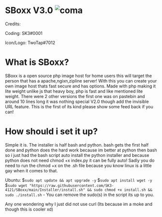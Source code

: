 # SBoxx V3.0 ![coma](https://user-images.githubusercontent.com/66770178/130568540-89a03d3f-6ccb-4ceb-9ba9-c898bca69d02.png)
Credits:

Coding: SK3#0001

Icon/Logo: TwoTap#7012

# What is SBoxx?
SBoxx is a open source php image host for home users this will target the person that has a apache,ngixn,zipline server! With this you can create your own image host thats fast secure and has options. Made with php making it lite weight unlike js that heavy boy, php is fast and like mentioned lite weight. There were 2 other versions the first one was on pastebin and around 10 lines long it was nothing special V2.0 though add the invisible URL feature. This is the first of its kind please show some feed back if you can!

# How should i set it up?
Simple it is. The installer is half bash and python. bash gets the first half done and python does the hard work because im better at python then bash so i just had the bash script auto install the python installer and because python does not need chmod +x index.py it can be fully auto! Sadly you do need to run the chmod +x on the .sh file because you know linux is a little gay when it comes to that.

Ubuntu: 
$`sudo apt update && apt upgrade -y`
$`sudo apt install wget -y`
$`sudo wget "https://raw.githubusercontent.com/SK3-4121/SBoxx/main/Installer/install.sh" && sudo chmod +x install.sh && sudo ./install.sh` - You can remove the sudo(s) in the script its up to you.

Any one wondering why I just did not use curl (Its because im a moke and though this is cooler xd)
